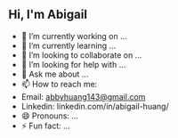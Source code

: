 ## Hi, I'm Abigail


- 🔭 I’m currently working on ...
- 🌱 I’m currently learning ...
- 👯 I’m looking to collaborate on ...
- 🤔 I’m looking for help with ...
- 💬 Ask me about ...
- 📫 How to reach me:
- Email: abbyhuang143@gmail.com
- Linkedin: linkedin.com/in/abigail-huang/
- 😄 Pronouns: ...
- ⚡ Fun fact: ...

